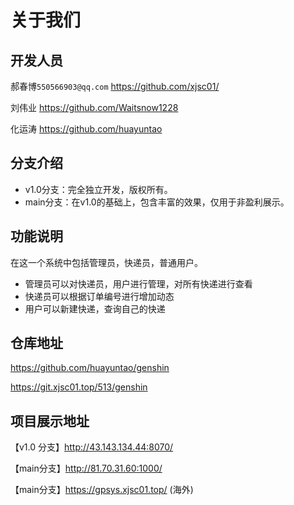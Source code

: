 # 关于我们

## 开发人员

郝春博`550566903@qq.com`  https://github.com/xjsc01/

刘伟业 https://github.com/Waitsnow1228

化运涛  https://github.com/huayuntao

## 分支介绍

- v1.0分支：完全独立开发，版权所有。
- main分支：在v1.0的基础上，包含丰富的效果，仅用于非盈利展示。

## 功能说明

在这一个系统中包括管理员，快递员，普通用户。

+ 管理员可以对快递员，用户进行管理，对所有快递进行查看
+ 快递员可以根据订单编号进行增加动态
+ 用户可以新建快递，查询自己的快递

## 仓库地址

https://github.com/huayuntao/genshin

https://git.xjsc01.top/513/genshin

## 项目展示地址

【v1.0 分支】http://43.143.134.44:8070/

【main分支】http://81.70.31.60:1000/

【main分支】https://gpsys.xjsc01.top/  (海外)
